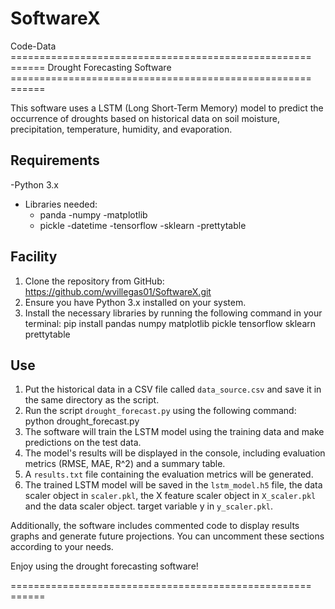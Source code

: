 # SoftwareX
Code-Data
==================================================== ======
Drought Forecasting Software
==================================================== ======

This software uses a LSTM (Long Short-Term Memory) model to predict the occurrence of droughts based on historical data on soil moisture, precipitation, temperature, humidity, and evaporation.

Requirements
----------
-Python 3.x
- Libraries needed:
     - panda
     -numpy
     -matplotlib
     - pickle
     -datetime
     -tensorflow
     -sklearn
     -prettytable

Facility
-----------
1. Clone the repository from GitHub: https://github.com/wvillegas01/SoftwareX.git
2. Ensure you have Python 3.x installed on your system.
3. Install the necessary libraries by running the following command in your terminal: pip install pandas numpy matplotlib pickle tensorflow sklearn prettytable


Use
---
1. Put the historical data in a CSV file called `data_source.csv` and save it in the same directory as the script.
2. Run the script `drought_forecast.py` using the following command: python drought_forecast.py
3. The software will train the LSTM model using the training data and make predictions on the test data.
4. The model's results will be displayed in the console, including evaluation metrics (RMSE, MAE, R^2) and a summary table.
5. A `results.txt` file containing the evaluation metrics will be generated.
6. The trained LSTM model will be saved in the `lstm_model.h5` file, the data scaler object in `scaler.pkl`, the X feature scaler object in `X_scaler.pkl` and the data scaler object. target variable y in `y_scaler.pkl`.

Additionally, the software includes commented code to display results graphs and generate future projections. You can uncomment these sections according to your needs.

Enjoy using the drought forecasting software!

==================================================== ======
